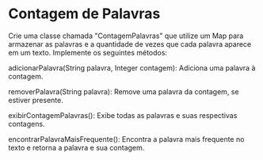 # Contagem de Palavras
Crie uma classe chamada "ContagemPalavras" que utilize um Map para armazenar as palavras e a quantidade de vezes que cada palavra aparece em um texto. Implemente os seguintes métodos:

adicionarPalavra(String palavra, Integer contagem): Adiciona uma palavra à contagem.

removerPalavra(String palavra): Remove uma palavra da contagem, se estiver presente.

exibirContagemPalavras(): Exibe todas as palavras e suas respectivas contagens.

encontrarPalavraMaisFrequente(): Encontra a palavra mais frequente no texto e retorna a palavra e sua contagem.